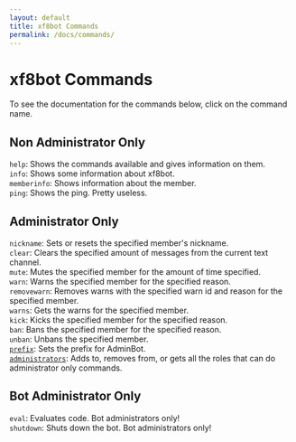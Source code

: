 ```yaml
---
layout: default
title: xf8bot Commands
permalink: /docs/commands/
---
```

# xf8bot Commands
To see the documentation for the commands below, click on the command name.
## Non Administrator Only  
`help`: Shows the commands available and gives information on them.  
`info`: Shows some information about xf8bot.  
`memberinfo`: Shows information about the member.    
`ping`: Shows the ping. Pretty useless.  
## Administrator Only  
`nickname`: Sets or resets the specified member's nickname.  
`clear`: Clears the specified amount of messages from the current text channel.  
`mute`: Mutes the specified member for the amount of time specified.  
`warn`: Warns the specified member for the specified reason.  
`removewarn`: Removes warns with the specified warn id and reason for the specified member.  
`warns`: Gets the warns for the specified member.  
`kick`: Kicks the specified member for the specified reason.  
`ban`: Bans the specified member for the specified reason.  
`unban`: Unbans the specified member.  
[`prefix`](https://xf8b.github.io/xf8bot/docs/commands/prefix): Sets the prefix for AdminBot.  
[`administrators`](https://xf8b.github.io/xf8bot/docs/commands/administrators/): Adds to, removes from, or gets all the roles that can do administrator only commands.  
## Bot Administrator Only  
`eval`: Evaluates code. Bot administrators only!  
`shutdown`: Shuts down the bot. Bot administrators only!  
